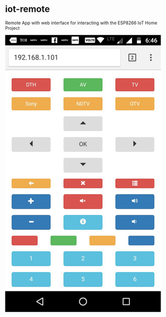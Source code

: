 # iot-remote
Remote App with web interface for interacting with the ESP8266 IoT Home Project 

![1 file per object structure](https://github.com/arunavnayak/iot-remote/blob/master/IMG-20170924-WA0004.jpg)

